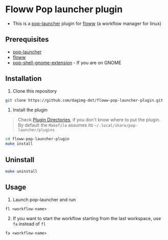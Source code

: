 # Floww Pop launcher plugin

- This is a [pop-launcher](https://github.com/pop-os/launcher) plugin for [floww](https://github.com/dagimg-dot/floww) (a workflow manager for linux)

## Prerequisites

- [pop-launcher](https://github.com/pop-os/launcher)
- [floww](https://github.com/dagimg-dot/floww)
- [pop-shell-gnome-extension](https://github.com/pop-os/shell) - If you are on GNOME

## Installation

1. Clone this repository

```bash
git clone https://github.com/dagimg-dot/floww-pop-launcher-plugin.git
```

1. Install the plugin

> Check [Plugin Directories](https://github.com/pop-os/launcher?tab=readme-ov-file#plugin-directories), if you don't know where to put the plugin. By default the `Makefile` assumes its `~/.local/share/pop-launcher/plugins`

```bash
cd floww-pop-launcher-plugin
make install
```

## Uninstall

```bash
make uninstall
```

## Usage

1. Launch pop-launcher and run

```
fl <workflow-name>
```

2. If you want to start the workflow starting from the last workspace, use `fa` instead of `fl`

```
fa <workflow-name>
```
